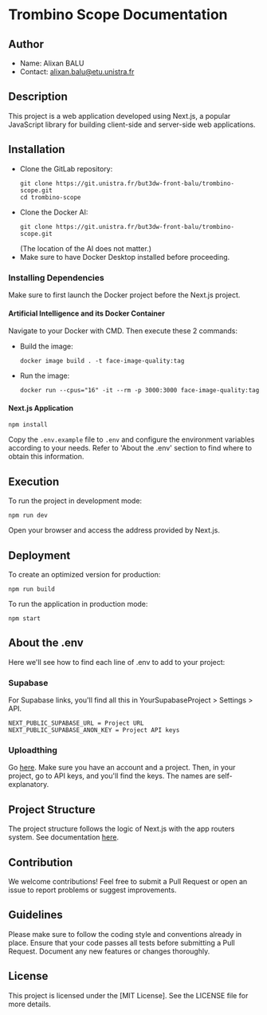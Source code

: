 # Trombino Scope Documentation

## Author
- Name: Alixan BALU
- Contact: alixan.balu@etu.unistra.fr

## Description
This project is a web application developed using Next.js, a popular JavaScript library for building client-side and server-side web applications.

## Installation
- Clone the GitLab repository:
    ```
    git clone https://git.unistra.fr/but3dw-front-balu/trombino-scope.git
    cd trombino-scope
    ```
- Clone the Docker AI:
    ```
    git clone https://git.unistra.fr/but3dw-front-balu/trombino-scope.git
    ```
    (The location of the AI does not matter.)
- Make sure to have Docker Desktop installed before proceeding.

### Installing Dependencies
Make sure to first launch the Docker project before the Next.js project.

#### Artificial Intelligence and its Docker Container
Navigate to your Docker with CMD.
Then execute these 2 commands:
- Build the image:
    ```
    docker image build . -t face-image-quality:tag
    ```
- Run the image:
    ```
    docker run --cpus="16" -it --rm -p 3000:3000 face-image-quality:tag
    ```

#### Next.js Application
```
npm install
```
Copy the `.env.example` file to `.env` and configure the environment variables according to your needs.
Refer to 'About the .env' section to find where to obtain this information.

## Execution
To run the project in development mode:
```
npm run dev
```
Open your browser and access the address provided by Next.js.

## Deployment
To create an optimized version for production:
```
npm run build
```
To run the application in production mode:
```
npm start
```

## About the .env
Here we'll see how to find each line of .env to add to your project:

### Supabase
For Supabase links, you'll find all this in YourSupabaseProject > Settings > API.
```
NEXT_PUBLIC_SUPABASE_URL = Project URL
NEXT_PUBLIC_SUPABASE_ANON_KEY = Project API keys
```

### Uploadthing
Go [here](https://uploadthing.com/dashboard).
Make sure you have an account and a project. Then, in your project, go to API keys, and you'll find the keys.
The names are self-explanatory.

## Project Structure
The project structure follows the logic of Next.js with the app routers system. See documentation [here](https://nextjs.org/docs/pages/building-your-application/routing).

## Contribution
We welcome contributions! Feel free to submit a Pull Request or open an issue to report problems or suggest improvements.

## Guidelines
Please make sure to follow the coding style and conventions already in place.
Ensure that your code passes all tests before submitting a Pull Request.
Document any new features or changes thoroughly.

## License
This project is licensed under the [MIT License]. See the LICENSE file for more details.
